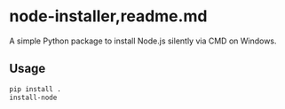 # node-installer,readme.md

A simple Python package to install Node.js silently via CMD on Windows.

## Usage

```bash
pip install .
install-node
